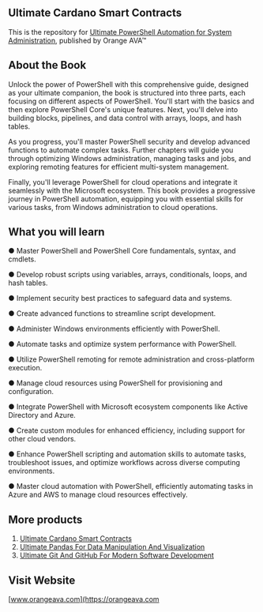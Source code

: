 ## Ultimate Cardano Smart Contracts


This is the repository for [Ultimate PowerShell Automation for System Administration](https://orangeava.com/products/ultimate-powershell-automation-for-system-administration), published by Orange AVA™


## About the Book
Unlock the power of PowerShell with this comprehensive guide, designed as your ultimate companion, the book is structured into three parts, each focusing on different aspects of PowerShell. You'll start with the basics and then explore PowerShell Core's unique features. Next, you'll delve into building blocks, pipelines, and data control with arrays, loops, and hash tables.

As you progress, you'll master PowerShell security and develop advanced functions to automate complex tasks. Further chapters will guide you through optimizing Windows administration, managing tasks and jobs, and exploring remoting features for efficient multi-system management.

Finally, you'll leverage PowerShell for cloud operations and integrate it seamlessly with the Microsoft ecosystem. This book provides a progressive journey in PowerShell automation, equipping you with essential skills for various tasks, from Windows administration to cloud operations.


## What you will learn
●  Master PowerShell and PowerShell Core fundamentals, syntax, and cmdlets.

●  Develop robust scripts using variables, arrays, conditionals, loops, and hash tables.

●  Implement security best practices to safeguard data and systems.

●  Create advanced functions to streamline script development.

●  Administer Windows environments efficiently with PowerShell.

●  Automate tasks and optimize system performance with PowerShell.

●  Utilize PowerShell remoting for remote administration and cross-platform execution.

●  Manage cloud resources using PowerShell for provisioning and configuration.

●  Integrate PowerShell with Microsoft ecosystem components like Active Directory and Azure.

●  Create custom modules for enhanced efficiency, including support for other cloud vendors.

●  Enhance PowerShell scripting and automation skills to automate tasks, troubleshoot issues, and optimize workflows across diverse computing environments.

●  Master cloud automation with PowerShell, efficiently automating tasks in Azure and AWS to manage cloud resources effectively.


## More products

1. [Ultimate Cardano Smart Contracts](https://orangeava.com/products/ultimate-cardano-smart-contracts)
2. [Ultimate Pandas For Data Manipulation And Visualization](https://orangeava.com/products/ultimate-pandas-for-data-manipulation-and-visualization)
3. [Ultimate Git And GitHub For Modern Software Development](https://orangeava.com/products/ultimate-git-and-github-for-modern-software-development)

## Visit Website 
[www.orangeava.com](https://orangeava.com

